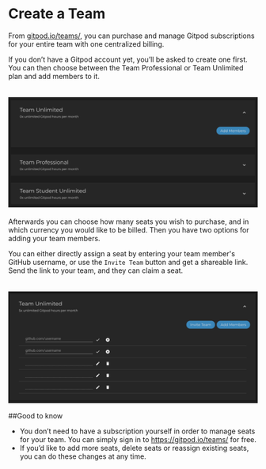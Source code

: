 # Create a Team
From [gitpod.io/teams/](https://gitpod.io/teams/), you can purchase and manage Gitpod subscriptions for your entire team with one centralized billing. 

If you don’t have a Gitpod account yet, you’ll be asked to create one first. You can then choose between the Team Professional or Team Unlimited plan and add members to it.  
<br><br>
![team-subscription-add-member](./images/team-subscription-add-member.png)
<br><br>
Afterwards you can choose how many seats you wish to purchase, and in which currency you would like to be billed. 
Then you have two options for adding your team members. 

You can either directly assign a seat by entering your team member's GitHub username, or use the `Invite Team` button and get a shareable link. Send the link to your team, and they can claim a seat.  
<br><br>
![team-subscription](./images/team-subscription.png)

##Good to know
* You don’t need to have a subscription yourself in order to manage seats for your team. You can simply sign in to https://gitpod.io/teams/ for free.
* If you’d like to add more seats, delete seats or reassign existing seats, you can do these changes at any time. 
<br><br>
